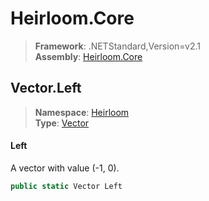 # Heirloom.Core

> **Framework**: .NETStandard,Version=v2.1  
> **Assembly**: [Heirloom.Core][0]  

## Vector.Left

> **Namespace**: [Heirloom][0]  
> **Type**: [Vector][1]  

#### Left

A vector with value (-1, 0).

```cs
public static Vector Left
```

[0]: ../Heirloom.Core.md
[1]: Heirloom.Vector.md
